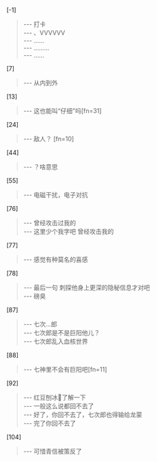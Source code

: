 
[-1] 
>--- 打卡<br>
>--- 、VVVVVV<br>
>--- ......<br>
>--- .........<br>
>--- ……<br>

[7] 
>--- 从内到外<br>

[13] 
>--- 这也能叫“仔细”吗[fn=31]<br>

[24] 
>--- 敌人？ [fn=10]<br>

[44] 
>--- ？啥意思<br>

[55] 
>--- 电磁干扰，电子对抗<br>

[76] 
>--- 曾经攻击过我的<br>
>--- 这里少个我字吧
曾经攻击我的<br>

[77] 
>--- 感觉有种莫名的喜感<br>

[78] 
>--- 最后一句
刺探他身上更深的隐秘信息才对吧<br>
>--- 磅臭<br>

[87] 
>--- 七次…郎<br>
>--- 七次郎是不是巨阳他儿？<br>
>--- 七次郎乱入血核世界<br>

[88] 
>--- 七神里不会有巨阳吧[fn=11]<br>

[92] 
>--- 红豆刨冰🍧了解一下<br>
>--- 一般这么说都回不去了<br>
>--- 好了，你回不去了，七次郎也得输给龙蒙<br>
>--- 完了你回不去了<br>

[104] 
>--- 可惜青信被策反了<br>

